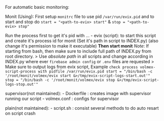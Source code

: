 For automatic basic monitoring:

Monit (Using): First setup `monitrc` file to use pid `/var/run/evix.pid` and to start and stop do `start = "<path-to-evix> start"` & `stop = "<path-to-evix> stop"`

Run the process first to get it's pid with ...
    - evix (script): to start this script and create it's process id for monit (Set it's path in script to INDEX.py) (also change it's permission to make it executable)
    **Then start monit**
    *Note*: If starting from bash, then make sure to include full path of INDEX.py from root directory.
    > Use *absolute path* in all scripts and change according in INDEX.py where ever `firebase admin config` or `.env` files are requested
    > Make sure to output logs from evix script, Example
    ```
    check process volmex-script-process with pidfile /var/run/evix.pid
       start = "/bin/bash -c '/root/monit/volmex/evix start &>/tmp/evix-script-logs-start.out'"
       stop = "/bin/bash -c '/root/monit/volmex/evix stop &>/tmp/evix-script-logs-stop.out'"
    ```

supervisor(not maintained):
    - Dockerfile : creates image with supervisor running our script
    - volmex.conf : configs for supervisor 

plain(not maintained):
    - script.sh : consist several methods to do auto resart on script crash